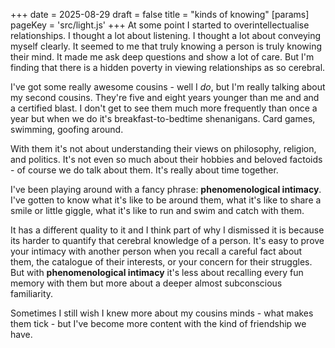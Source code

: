 +++
date = 2025-08-29
draft = false
title = "kinds of knowing"
[params]
    pageKey = 'src/light.js'
+++
At some point I started to overintellectualise relationships. I thought a lot about listening. I thought a lot about conveying myself clearly. It seemed to me that truly knowing a person is truly knowing their mind. It made me ask deep questions and show a lot of care. But I'm finding that there is a hidden poverty in viewing relationships as so cerebral.

I've got some really awesome cousins - well I *do*, but I'm really talking about my second cousins. They're five and eight years younger than me and and a certified blast. I don't get to see them much more frequently than once a year but when we do it's breakfast-to-bedtime shenanigans. Card games, swimming, goofing around.

With them it's not about understanding their views on philosophy, religion, and politics. It's not even so much about their hobbies and beloved factoids - of course we do talk about them. It's really about time together.

I've been playing around with a fancy phrase: **phenomenological intimacy**. I've gotten to know what it's like to be around them, what it's like to share a smile or little giggle, what it's like to run and swim and catch with them. 

It has a different quality to it and I think part of why I dismissed it is because its harder to quantify that cerebral knowledge of a person. It's easy to prove your intimacy with another person when you recall a careful fact about them, the catalogue of their interests, or your concern for their struggles. But with **phenomenological intimacy** it's less about recalling every fun memory with them but more about a deeper almost subconscious familiarity.

Sometimes I still wish I knew more about my cousins minds - what makes them tick - but I've become more content with the kind of friendship we have.
